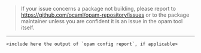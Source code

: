 > If your issue concerns a package not building, please report to
> https://github.com/ocaml/opam-repository/issues or to the package maintainer
> unless you are confident it is an issue in the opam tool itself.


---

```
<include here the output of `opam config report`, if applicable>
```
